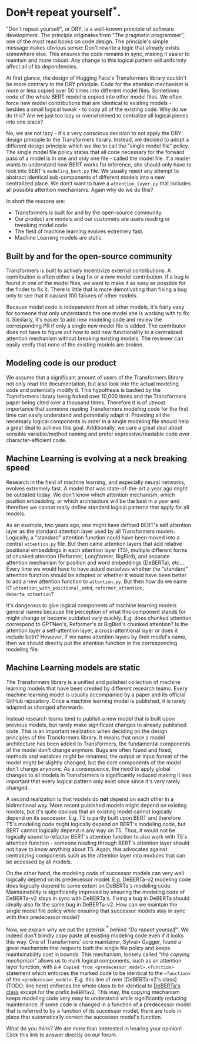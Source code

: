 # Do<del>n't</del> repeat yourself${}^{\textbf{*}}$.

"Don't repeat yourself", or DRY, is a well-known principle of software development. The principle originates from "The pragmatic programmer", one of the most read books on code design.
The principle's simple message makes obvious sense: Don't rewrite a logic that already exists somewhere else. This ensures the code remains in sync, making it easier to maintain and more robust. Any change to this logical pattern will uniformly affect all of its dependencies.

At first glance, the design of Hugging Face's Transformers library couldn't be more contrary to the DRY principle. Code for the attention mechanism is more or less copied over 50 times into different model files. Sometimes code of the whole BERT model is copied into other model files. We often force new model contributions that are identical to existing models - besides a small logical tweak - to copy all of the existing code. Why do we do this? Are we just too lazy or overwhelmed to centralize all logical pieces into one place?

No, we are not lazy - it's a very conscious decision to not apply the DRY design principle to the Transformers library. Instead, we decided to adopt a different design principle which we like to call the "single model file" policy. The single model file policy states that all code necessary for the forward pass of a model is in one and only one file - called the model file. If a reader wants to understand how BERT works for inference, she should only have to look into BERT's `modeling_bert.py` file. 
We usually reject any attempt to abstract identical sub-components of different models into a new centralized place. We don't want to have a `attention_layer.py` that includes all possible attention mechanisms. Again why do we do this?

In short the reasons are:
- Transformers is built for and by the open-source community.
- Our product are models and our customers are users reading or tweaking model code.
- The field of machine learning evolves extremely fast. 
- Machine Learning models are static.

## Built by and for the open-source community
Transformers is built to actively incentivize external contributions. A contribution is often either a bug fix or a new model contribution. If a bug is found in one of the model files, we want to make it as easy as possible for the finder to fix it. There is little that is more demotivating than fixing a bug only to see that it caused 100 failures of other models. 

Because model code is independent from all other models, it's fairly easy for someone that only understands the one model she is working with to fix it. Similarly, it's easier to add new modeling code and review the corresponding PR if only a single new model file is added. The contributor does not have to figure out how to add new functionality to a centralized attention mechanism without breaking existing models. The reviewer can easily verify that none of the existing models are broken.

## Modeling code is our product
We assume that a significant amount of users of the Transformers library not only read the documentation, but also look into the actual modeling code and potentially modify it. This hypothesis is backed by the Transformers library being forked over 10,000 times and the Transformers paper being cited over a thousand times.
Therefore it is of utmost importance that someone reading Transformers modeling code for the first time can easily understand and potentially adapt it. Providing all the necessary logical components in order in a single modeling file should help a great deal to achieve this goal. Additionally, we care a great deal about sensible variable/method naming and prefer expressive/readable code over character-efficient code. 

## Machine Learning is evolving at a neck breaking speed
Research in the field of machine learning, and especially neural networks, evolves extremely fast. A model that was state-of-the-art a year ago might be outdated today. We don't know which attention mechanism, which position embedding, or which architecture will be the best in a year and therefore we cannot really define standard logical patterns that apply for all models. 

As an example, two years ago, one might have defined BERT's self attention layer as the standard attention layer used by all Transformers models. Logically, a "standard" attention function could have been moved into a central `attention.py` file. But then came attention layers that add relative positional embeddings in each attention layer (T5), multiple different forms of chunked attention (Reformer, Longformer, BigBird), and separate attention mechanism for position and word embeddings (DeBERTa), etc... Every time we would have to have asked ourselves whether the "standard" attention function should be adapted or whether it would have been better to add a new attention function to `attention.py`. But then how do we name it? `attention_with_positional_embd`, `reformer_attention`, `deberta_attention`? 

It's dangerous to give logical components of machine learning models general names because the perception of what this component stands for might change or become outdated very quickly. E.g. does chunked attention correspond to GPTNeo's, Reformer's or BigBird's chunked attention? Is the attention layer a self-attention layer, a cross-attentional layer or does it include both? However, if we name attention layers by their model's name, then we should directly put the attention function in the corresponding modeling file.

## Machine Learning models are static
The Transformers library is a unified and polished collection of machine learning models that have been created by different research teams. Every machine learning model is usually accompanied by a paper and its official GitHub repository. Once a machine learning model is published, it is rarely adapted or changed afterwards.

Instead research teams tend to publish a new model that is built upon previous models, but rarely make significant changes to already published code. This is an important realization when deciding on the design principles of the Transformers library.
It means that once a model architecture has been added to Transformers, the fundamental components of the model don't change anymore. Bugs are often found and fixed, methods and variables might be renamed, the output or input format of the model might be slightly changed, but the core components of the model don't change anymore. As a consequence, the need to apply global changes to all models in Transformers is significantly reduced making it less important that every logical pattern only exist once since it's very rarely changed.

A second realization is that models do **not** depend on each other in a bidirectional way. More recent published models might depend on existing models, but it's quite obvious that an existing model cannot logically depend on its successor. E.g. T5 is partly built upon BERT and therefore T5's modeling code might logically depend on BERT's modeling code, but BERT cannot logically depend in any way on T5. Thus, it would not be logically sound to refactor BERT's attention function to also work with T5's attention function - someone reading through BERT's attention layer should not have to know anything about T5. Again, this advocates against centralizing components such as the attention layer into modules that can be accessed by all models.

On the other hand, the modeling code of successor models can very well logically depend on its predecessor model. E.g. DeBERTa-v2 modeling code does logically depend 
to some extent on DeBERTa's modeling code. Maintainability is significantly improved by ensuring the modeling code of DeBERTa-v2 stays in sync with DeBERTa's. Fixing a bug in 
DeBERTa should ideally also fix the same bug in DeBERTa-v2. How can we maintain the single model file policy while ensuring that successor models stay in sync with their predecessor model? 

Now, we explain why we put the asterisk ${}^{\textbf{*}}$ behind *"Do repeat yourself"*. We indeed don't blindly copy paste all existing modeling code even if it looks this way. One of Transformers' core maintainer, Sylvain Gugger, found a great mechanism that respects both the single file policy and keeps maintainability cost in bounds. This mechanism, loosely called *"the copying mechanism"* allows us to mark logical components, such as an attention layer function, with a `# Copied from <predecessor_model>.<function>` statement which enforces the marked code to be identical to the `<function>` of the `<predecessor_model>`. E.g. this line of over [DeBERTa-v2's class](TODO: line here) enforces the whole class to be identical to [DeBERTa's class]( ) except for the prefix `DeBERTav2`.
This way, the copying mechanism keeps modeling code very easy to understand while significantly reducing maintenance. If some code is changed in a function of a predecessor model that is referred to by a function of its successor model, there are tools in place that automatically correct the successor model's function.

What do you think? We are more than interested in hearing your opinion! Click this link to answer directly on our forum.
